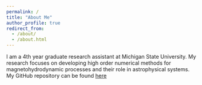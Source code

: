```yaml
---
permalink: /
title: "About Me"
author_profile: true
redirect_from: 
  - /about/
  - /about.html
---
```


I am a 4th year graduate research assistant at Michigan State University. My research focuses on developing high order numerical methods for magnetohydrodynamic processes and their role in astrophysical systems. My GitHub repository can be found [here](https://github.com/wendelnc)


